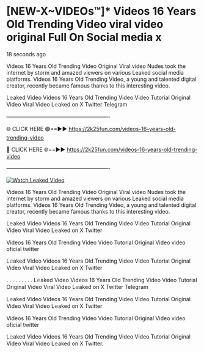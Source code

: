 # [NEW-X~VIDEOs™]* Videos 16 Years Old Trending Video viral video original Full On Social media x

18 seconds ago

Videos 16 Years Old Trending Video Original Viral video Nudes took the internet by storm and amazed viewers on various Leaked social media platforms. Videos 16 Years Old Trending Video, a young and talented digital creator, recently became famous thanks to this interesting video.

L𝚎aked Video Videos 16 Years Old Trending Video Video Tutorial Original Video Viral Video L𝚎aked on X Twitter Telegram

———————————————————-

🌐 CLICK HERE 🟢==►► https://2k25fun.com/videos-16-years-old-trending-video

🔴 CLICK HERE 🌐==►► https://2k25fun.com/videos-16-years-old-trending-video

———————————————————-

[![Watch Leaked Video](https://miro.medium.com/v2/resize:fit:828/format:webp/1*cilzJN44JGOrTw9NJCrNHA.gif "Watch Leaked Video")](https://2k25fun.com/videos-16-years-old-trending-video)

Videos 16 Years Old Trending Video Original Viral video Nudes took the internet by storm and amazed viewers on various Leaked social media platforms. Videos 16 Years Old Trending Video, a young and talented digital creator, recently became famous thanks to this interesting video.

L𝚎aked Video Videos 16 Years Old Trending Video Video Tutorial Original Video Viral Video L𝚎aked on X Twitter

Videos 16 Years Old Trending Video Video Tutorial Original Video video oficial twitter

L𝚎aked Video Videos 16 Years Old Trending Video Video Tutorial Original Video Viral Video L𝚎aked on X Twitter

. . . . . . . . . L𝚎aked Video Videos 16 Years Old Trending Video Video Tutorial Original Video Viral Video L𝚎aked on X Twitter Telegram

L𝚎aked Video Videos 16 Years Old Trending Video Video Tutorial Original Video Viral Video L𝚎aked on X Twitter

Videos 16 Years Old Trending Video Video Tutorial Original Video video oficial twitter

L𝚎aked Video Videos 16 Years Old Trending Video Video Tutorial Original Video Viral Video L𝚎aked on X Twitter.